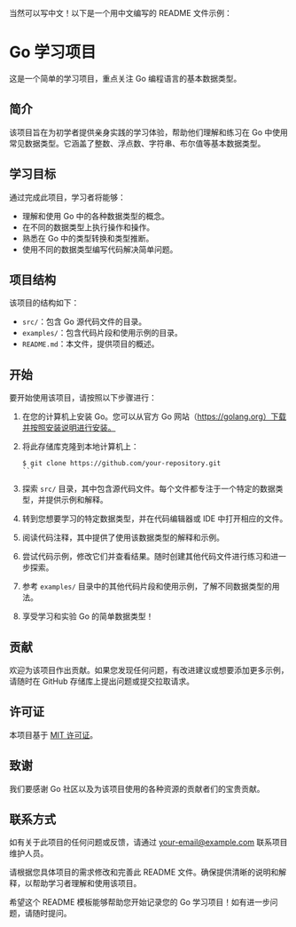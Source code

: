 当然可以写中文！以下是一个用中文编写的 README 文件示例：

# Go 学习项目

这是一个简单的学习项目，重点关注 Go 编程语言的基本数据类型。

## 简介

该项目旨在为初学者提供亲身实践的学习体验，帮助他们理解和练习在 Go 中使用常见数据类型。它涵盖了整数、浮点数、字符串、布尔值等基本数据类型。

## 学习目标

通过完成此项目，学习者将能够：

- 理解和使用 Go 中的各种数据类型的概念。
- 在不同的数据类型上执行操作和操作。
- 熟悉在 Go 中的类型转换和类型推断。
- 使用不同的数据类型编写代码解决简单问题。

## 项目结构

该项目的结构如下：

- `src/`：包含 Go 源代码文件的目录。
- `examples/`：包含代码片段和使用示例的目录。
- `README.md`：本文件，提供项目的概述。

## 开始

要开始使用该项目，请按照以下步骤进行：

1. 在您的计算机上安装 Go。您可以从官方 Go 网站（https://golang.org）下载并按照安装说明进行安装。

2. 将此存储库克隆到本地计算机上：

   `````
   $ git clone https://github.com/your-repository.git
   ```

3. 探索 `src/` 目录，其中包含源代码文件。每个文件都专注于一个特定的数据类型，并提供示例和解释。

4. 转到您想要学习的特定数据类型，并在代码编辑器或 IDE 中打开相应的文件。

5. 阅读代码注释，其中提供了使用该数据类型的解释和示例。

6. 尝试代码示例，修改它们并查看结果。随时创建其他代码文件进行练习和进一步探索。

7. 参考 `examples/` 目录中的其他代码片段和使用示例，了解不同数据类型的用法。

8. 享受学习和实验 Go 的简单数据类型！

## 贡献

欢迎为该项目作出贡献。如果您发现任何问题，有改进建议或想要添加更多示例，请随时在 GitHub 存储库上提出问题或提交拉取请求。

## 许可证

本项目基于 [MIT 许可证](LICENSE)。

## 致谢

我们要感谢 Go 社区以及为该项目使用的各种资源的贡献者们的宝贵贡献。

## 联系方式

如有关于此项目的任何问题或反馈，请通过 [your-email@example.com](mailto:your-email@example.com) 联系项目维护人员。

请根据您具体项目的需求修改和完善此 README 文件。确保提供清晰的说明和解释，以帮助学习者理解和使用该项目。

希望这个 README 模板能够帮助您开始记录您的 Go 学习项目！如有进一步问题，请随时提问。
